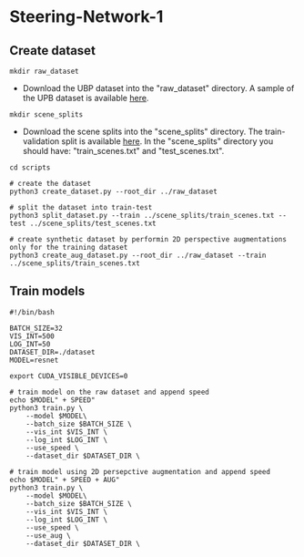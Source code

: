 # Steering-Network-1


## Create dataset

```shell
mkdir raw_dataset
```

* Download the UBP dataset into the "raw_dataset" directory. A sample of the UPB dataset is available <a href="https://drive.google.com/drive/folders/1p_2-_Xo-Wd9MCnkYqPfGyKs2BnbeApqn?usp=sharing">here</a>.

```shell
mkdir scene_splits
```

* Download the scene splits into the "scene_splits" directory. The train-validation split is available <a href="https://github.com/RobertSamoilescu/UPB-Dataset-Split">here</a>.
In the "scene_splits" directory you should have: "train_scenes.txt" and "test_scenes.txt".

```shell
cd scripts

# create the dataset
python3 create_dataset.py --root_dir ../raw_dataset

# split the dataset into train-test
python3 split_dataset.py --train ../scene_splits/train_scenes.txt --test ../scene_splits/test_scenes.txt

# create synthetic dataset by performin 2D perspective augmentations only for the training dataset
python3 create_aug_dataset.py --root_dir ../raw_dataset --train ../scene_splits/train_scenes.txt
```

## Train models

``` shell
#!/bin/bash

BATCH_SIZE=32
VIS_INT=500
LOG_INT=50
DATASET_DIR=./dataset
MODEL=resnet

export CUDA_VISIBLE_DEVICES=0

# train model on the raw dataset and append speed
echo $MODEL" + SPEED"
python3 train.py \
	--model $MODEL\
	--batch_size $BATCH_SIZE \
	--vis_int $VIS_INT \
	--log_int $LOG_INT \
	--use_speed \
	--dataset_dir $DATASET_DIR \

# train model using 2D persepctive augmentation and append speed
echo $MODEL" + SPEED + AUG"
python3 train.py \
	--model $MODEL\
	--batch_size $BATCH_SIZE \
	--vis_int $VIS_INT \
	--log_int $LOG_INT \
	--use_speed \
	--use_aug \
	--dataset_dir $DATASET_DIR \
  ```
